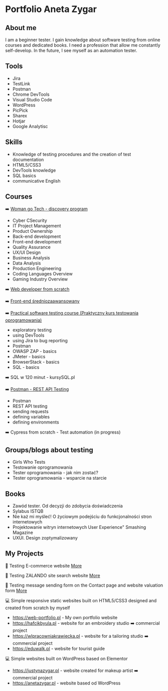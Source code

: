 # Portfolio Aneta Zygar


## About me
I am a beginner tester. I gain knowledge about software testing from online courses and dedicated books. I need a profession that allow me constantly self-develop. In the future, I see myself as an automation tester.


## Tools
* Jira
* TestLink
* Postman
* Chrome DevTools
* Visual Studio Code
* WordPress
* PicPick
* Sharex
* Hotjar
* Google Analytisc
  

## Skills
* Knowledge of testing procedures and the creation of test documentation
* HTML5/CSS3
* DevTools knowledge
* SQL basics
* communicative English

## Courses
➡️ <a href= "https://drive.google.com/file/d/11ro_9UlcZs8alxYwZV0IKKZfUaflRxMU/view?usp=drive_link" target="_blank"> Woman go Tech - discovery program </a> <br> 
- Cyber CSecurity
- IT Project Management
- Product Ownership
- Back-end development
- Front-end development
- Quality Assurance
- UX/UI Design
- Business Analysis
- Data Analysis
- Production Engineering
- Coding Languages Overview
- Gaming Industry Overview
  

➡️ <a href= "https://www.udemy.com/certificate/UC-60f071ca-86d6-45f5-b181-5e5c6591fe73/" target="_blank"> Web developer from scratch </a> <br> 

➡️ <a href="https://www.udemy.com/certificate/UC-5ab3c315-a73c-4aad-b41c-86770b7e215b/" target="_blank"> Front-end średniozaawansowany  </a> <br>

➡️ <a href="https://www.udemy.com/certificate/UC-3952c167-e305-4657-93a2-e357530f7e1b/" target="_blank"> Practical software testing course (Praktyczny kurs testowania oprogramowania)  </a> <br>
- exploratory testing
- using DevTools
- using Jira to bug reporting
- Postman 
- OWASP ZAP - basics
- JMeter - basics
- BrowserStack - basics
- SQL - basics

➡️ SQL w 120 minut - kursySQL.pl <br>

➡️ <a href="https://www.udemy.com/certificate/UC-c64c5a30-85ad-4729-94d3-f11fb3942e4c/" target="_blank"> Postman - REST API Testing </a> <br>
- Postman
- REST API testing
- sending requests
- defining variables
- defining environments

➡️ Cypress from scratch  - Test automation (in progress) <br>


## Groups/blogs about testing
* Girls Who Tests
* Testowanie oprogramowania
* Tester oprogramowania - jak nim zostać?
* Tester oprogramowania - wsparcie na starcie

## Books

* Zawód tester. Od decyzji do zdobycia doświadczenia
* Sylabus ISTQB
* Nie każ mi myśleć! O życiowym podejściu do funkcjonalności stron internetowych
* Projektowanie witryn internetowych User Experience" Smashing Magazine
* UXUI. Design zoptymalizowany



## My Projects

📝 Testing E-commerce website <a href="https://github.com/anetazygar/e-commerce-testing.git" target="_blank"> More </a> <br> 

📝 Testing ZALANDO site search website <a href="https://github.com/anetazygar/site-search-testing-/blob/main/README.md" target="_blank"> More </a> <br> 

📝 Testing message sending form on the Contact page and website valuation form <a href="https://github.com/anetazygar/Project/blob/main/README.md#project-testing-website" target="_blank"> More </a>


💻 Simple responsive static websites built on HTML5/CSS3 designed and created from scratch by myself 
  * https://web-portfolio.pl - My own portfolio website <br>
  * https://hafcikbyula.pl - website for an embroidery studio ➡️ commercial project 
  * https://wlpracowniakrawiecka.pl - website for a tailoring studio ➡️ commercial project 
  * https://eduwalk.pl - website  for tourist guide <br>
  
💻 Simple websites built on WordPress based on Elementor
  * https://justynazygar.pl - website created for makeup artist ➡️ commercial project
  * https://anetazygar.pl - website based od WordPress


